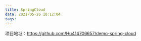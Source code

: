 ```yaml
---
title: SpringCloud
date: 2021-05-26 18:12:04
tags:
---
```


项目地址：https://github.com/Hu414706657/demo-spring-cloud